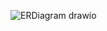 ![ERDiagram drawio](https://github.com/user-attachments/assets/d68021b9-c8d7-44af-ac2c-7a8689293330)
